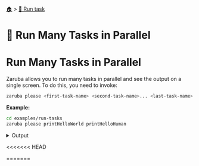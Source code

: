 <!--startTocHeader-->
[🏠](../README.md) > [🏃 Run task](README.md)
# 🍻 Run Many Tasks in Parallel
<!--endTocHeader-->

# Run Many Tasks in Parallel

Zaruba allows you to run many tasks in parallel and see the output on a single screen. To do this, you need to invoke:

```bash
zaruba please <first-task-name> <second-task-name>... <last-task-name>
```

__Example:__


```bash
cd examples/run-tasks
zaruba please printHelloWorld printHelloHuman
```
 
<details>
<summary>Output</summary>
 
```````
🤖 🔎 Job Starting...
         Elapsed Time: 1.19µs
         Current Time: 09:10:19
🤖 🏁 Running 🍎 printHelloWorld runner (Attempt 1 of 3) on /home/gofrendi/zaruba/docs/examples/run-tasks
🤖 🏁 Running 🍏 printHelloHuman runner (Attempt 1 of 3) on /home/gofrendi/zaruba/docs/examples/run-tasks
🤖    🚀 🍎 printHelloWorld      hello world
🤖 🎉 Successfully running 🍎 printHelloWorld runner (Attempt 1 of 3)
🤖 🎉 Successfully running 🍏 printHelloHuman runner (Attempt 1 of 3)
🤖    🚀 🍏 printHelloHuman      hello human
🤖 🔎 Job Running...
         Elapsed Time: 2.56427ms
         Current Time: 09:10:19
🤖 🎉 🎉🎉🎉🎉🎉🎉🎉🎉🎉🎉🎉
🤖 🎉 Job Complete!!! 🎉🎉🎉
🤖 🔥 Terminating
🤖 🔎 Job Ended...
         Elapsed Time: 406.988857ms
         Current Time: 09:10:20
zaruba please printHelloWorld printHelloHuman
```````
</details>


<<<<<<< HEAD

<!--startTocSubtopic-->
=======
<!--startTocSubtopic-->

<!--endTocSubtopic-->